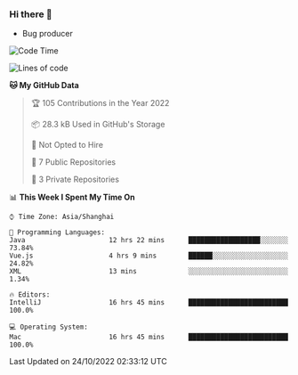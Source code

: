 ### Hi there 👋
* Bug producer
<!--START_SECTION:waka-->
![Code Time](http://img.shields.io/badge/Code%20Time-786%20hrs%202%20mins-blue)

![Lines of code](https://img.shields.io/badge/From%20Hello%20World%20I%27ve%20Written-36%20Thousand%20lines%20of%20code-blue)

**🐱 My GitHub Data** 

> 🏆 105 Contributions in the Year 2022
 > 
> 📦 28.3 kB Used in GitHub's Storage 
 > 
> 🚫 Not Opted to Hire
 > 
> 📜 7 Public Repositories 
 > 
> 🔑 3 Private Repositories  
 > 
📊 **This Week I Spent My Time On** 

```text
⌚︎ Time Zone: Asia/Shanghai

💬 Programming Languages: 
Java                     12 hrs 22 mins      ██████████████████░░░░░░░   73.84% 
Vue.js                   4 hrs 9 mins        ██████░░░░░░░░░░░░░░░░░░░   24.82% 
XML                      13 mins             ░░░░░░░░░░░░░░░░░░░░░░░░░   1.34%

🔥 Editors: 
IntelliJ                 16 hrs 45 mins      █████████████████████████   100.0%

💻 Operating System: 
Mac                      16 hrs 45 mins      █████████████████████████   100.0%

```


 Last Updated on 24/10/2022 02:33:12 UTC
<!--END_SECTION:waka-->
